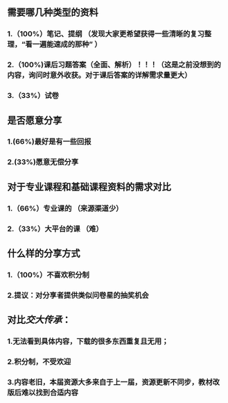 ## 需要哪几种类型的资料
### 1.（100%）笔记、提纲 （发现大家更希望获得一些清晰的复习整理，“看一遍能速成的那种” ）
### 2.（100%)**课后习题答案（全面、解析）！！！**（这是之前没想到的内容，询问时意外收获。对于课后答案的详解需求量更大）
### 3.（33%）试卷


## 是否愿意分享
### 1.(66%)最好是有一些回报 
### 2.(33%)愿意无偿分享




## 对于专业课程和基础课程资料的需求对比
### 1.（66%）专业课的 （来源渠道少）
### 2.（33%）大平台的课 （难）


## 什么样的分享方式
### 1.（100%）不喜欢积分制 
### 2.提议：对分享者提供类似问卷星的抽奖机会


## 对比*交大传承*： 
### 1.无法看到具体内容，下载的很多东西重复且无用；
### 2.积分制，不受欢迎
### 3.内容老旧，本届资源大多来自于上一届，资源更新不同步，教材改版后难以找到合适内容